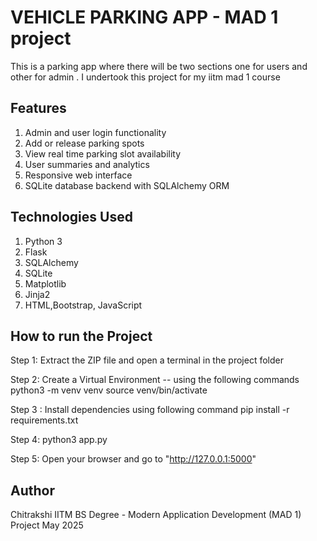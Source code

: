 # VEHICLE PARKING APP - MAD 1 project
This is a parking app where there will be two sections one for users and other for admin . I undertook this project for my iitm mad 1 course


## Features

1. Admin and user login functionality
2. Add or release parking spots
3. View real time parking slot availability
4. User summaries and analytics
5. Responsive web interface
6. SQLite database backend with SQLAlchemy ORM


## Technologies Used 
1. Python 3
2. Flask
3. SQLAlchemy
4. SQLite
5. Matplotlib
6. Jinja2
7. HTML,Bootstrap, JavaScript

## How to run the Project
Step 1: Extract the ZIP  file and open a terminal in the project folder

Step 2: Create a Virtual Environment -- using the following commands
python3 -m venv venv
source venv/bin/activate

Step 3 : Install dependencies using following command
pip install -r requirements.txt

Step 4: python3 app.py

Step 5: Open your browser and go to "http://127.0.0.1:5000"




## Author
Chitrakshi 
IITM BS Degree - Modern Application Development (MAD 1) Project May 2025
